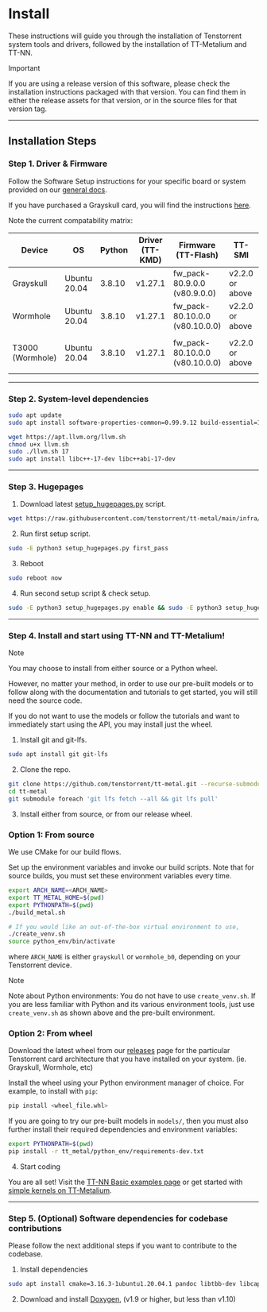 # Install

These instructions will guide you through the installation of Tenstorrent system tools and drivers, followed by the installation of TT-Metalium and TT-NN.

> [!IMPORTANT]
>
> If you are using a release version of this software, please check the installation instructions packaged with that version. You can find them in either the release assets for that version, or in the source files for that version tag.

---

## Installation Steps

### Step 1. Driver & Firmware

Follow the Software Setup instructions for your specific board or system provided on our [general docs](https://docs.tenstorrent.com/tenstorrent).

If you have purchased a Grayskull card, you will find the instructions [here](https://docs.tenstorrent.com/tenstorrent/add-in-boards-and-cooling-kits/grayskull-tm-e75-e150/software-setup).

Note the current compatability matrix:

| Device              | OS              | Python   | Driver (TT-KMD)    | Firmware (TT-Flash)                        | TT-SMI                | TT-Topology                    |
|---------------------|-----------------|----------|--------------------|--------------------------------------------|-----------------------|--------------------------------|
| Grayskull           | Ubuntu 20.04    | 3.8.10   | v1.27.1            | fw_pack-80.9.0.0 (v80.9.0.0)               | v2.2.0 or above       | N/A                            |
| Wormhole            | Ubuntu 20.04    | 3.8.10   | v1.27.1            | fw_pack-80.10.0.0 (v80.10.0.0)             | v2.2.0 or above       | N/A                            |
| T3000 (Wormhole)    | Ubuntu 20.04    | 3.8.10   | v1.27.1            | fw_pack-80.10.0.0 (v80.10.0.0)             | v2.2.0 or above       | v1.0.2 or above, `mesh` config |

---

### Step 2. System-level dependencies

```sh
sudo apt update
sudo apt install software-properties-common=0.99.9.12 build-essential=12.8ubuntu1.1 python3.8-venv libhwloc-dev graphviz patchelf

wget https://apt.llvm.org/llvm.sh
chmod u+x llvm.sh
sudo ./llvm.sh 17
sudo apt install libc++-17-dev libc++abi-17-dev
```

---

### Step 3. Hugepages

1. Download latest [setup_hugepages.py](https://github.com/tenstorrent/tt-metal/blob/main/infra/machine_setup/scripts/setup_hugepages.py) script.

```sh
wget https://raw.githubusercontent.com/tenstorrent/tt-metal/main/infra/machine_setup/scripts/setup_hugepages.py
```

2. Run first setup script.

```sh
sudo -E python3 setup_hugepages.py first_pass
```

3. Reboot

```sh
sudo reboot now
```

4. Run second setup script & check setup.

```sh
sudo -E python3 setup_hugepages.py enable && sudo -E python3 setup_hugepages.py check
```
---

### Step 4. Install and start using TT-NN and TT-Metalium!

> [!NOTE]
>
> You may choose to install from either source or a Python wheel.
>
> However, no matter your method, in order to use our pre-built models or to
> follow along with the documentation and tutorials to get started, you will
> still need the source code.
>
> If you do not want to use the models or follow the tutorials and want to
> immediately start using the API, you may install just the wheel.

1. Install git and git-lfs.

```sh
sudo apt install git git-lfs
```

2. Clone the repo.

```sh
git clone https://github.com/tenstorrent/tt-metal.git --recurse-submodules
cd tt-metal
git submodule foreach 'git lfs fetch --all && git lfs pull'
```

3. Install either from source, or from our release wheel.

### Option 1: From source

We use CMake for our build flows.

Set up the environment variables and invoke our build scripts. Note that for
source builds, you must set these environment variables every time.

```sh
export ARCH_NAME=<ARCH_NAME>
export TT_METAL_HOME=$(pwd)
export PYTHONPATH=$(pwd)
./build_metal.sh

# If you would like an out-of-the-box virtual environment to use,
./create_venv.sh
source python_env/bin/activate
```

where `ARCH_NAME` is either `grayskull` or `wormhole_b0`, depending on your Tenstorrent device.

> [!NOTE]
>
> Note about Python environments: You do not have to use `create_venv.sh`. If you are less familiar with Python and its various environment tools, just use `create_venv.sh` as shown above and the pre-built environment.

### Option 2: From wheel

Download the latest wheel from our
[releases](https://github.com/tenstorrent/tt-metal/releases/latest) page for
the particular Tenstorrent card architecture that you have installed on your
system. (ie. Grayskull, Wormhole, etc)

Install the wheel using your Python environment manager of choice. For example,
to install with `pip`:

```sh
pip install <wheel_file.whl>
```

If you are going to try our pre-built models in `models/`, then you must also
further install their required dependencies and environment variables:

```sh
export PYTHONPATH=$(pwd)
pip install -r tt_metal/python_env/requirements-dev.txt
```

4. Start coding

You are all set! Visit the [TT-NN Basic examples page](https://tenstorrent.github.io/tt-metal/latest/ttnn/ttnn/usage.html#basic-examples) or get started with [simple kernels on TT-Metalium](https://tenstorrent.github.io/tt-metal/latest/tt-metalium/tt_metal/examples/index.html).

---

### Step 5. (Optional) Software dependencies for codebase contributions

Please follow the next additional steps if you want to contribute to the codebase.

1. Install dependencies

```sh
sudo apt install cmake=3.16.3-1ubuntu1.20.04.1 pandoc libtbb-dev libcapstone-dev pkg-config ninja-build
```

2. Download and install [Doxygen](https://www.doxygen.nl/download.html), (v1.9 or higher, but less than v1.10)
